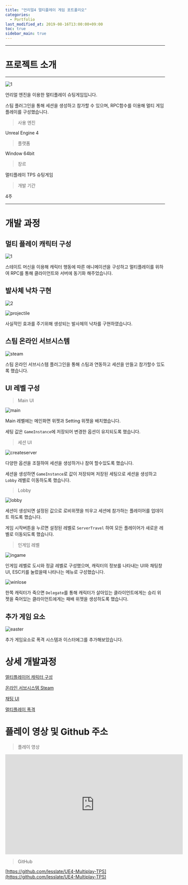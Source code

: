 ```yaml
---
title: "언리얼4 멀티플레이 게임 포트폴리오"
categories: 
  - Portfolio
last_modified_at: 2019-08-16T13:00:00+09:00
toc: true
sidebar_main: true
---
```



***

# 프로젝트 소개

***

![1](https://github.com/lesslate/lesslate.github.io/blob/master/assets/img/Portfolio/MPPort/intro.png?raw=true)

언리얼 엔진을 이용한 멀티플레이 슈팅게임입니다.

스팀 플러그인을 통해 세션을 생성하고 참가할 수 있으며, RPC함수를 이용해 멀티 게임플레이를 구성했습니다.

> 사용 엔진

Unreal Engine 4

> 플랫폼

Window 64bit

> 장르 

멀티플레이 TPS 슈팅게임


> 개발 기간

4주

***

# 개발 과정

## 멀티 플레이 캐릭터 구성

![1](https://github.com/lesslate/lesslate.github.io/blob/master/assets/img/Portfolio/MPPort/1.png?raw=true)

스테이트 머신을 이용해 캐릭터 행동에 따른 애니메이션을 구성하고 멀티플레이를 위하여 RPC를 통해 클라이언트와 서버에 동기화 해주었습니다.

## 발사체 낙차 구현

![2](https://github.com/lesslate/lesslate.github.io/blob/master/assets/img/Portfolio/MPPort/2.png?raw=true)

![projectile](https://github.com/lesslate/lesslate.github.io/blob/master/assets/img/Portfolio/MPPort/projectile.png?raw=true)

사실적인 효과를 주기위해 생성되는 발사체의 낙차를 구현하였습니다.

## 스팀 온라인 서브시스템

![steam](https://github.com/lesslate/lesslate.github.io/blob/master/assets/img/Portfolio/MPPort/steam.png?raw=true)

스팀 온라인 서브시스템 플러그인을 통해 스팀과 연동하고 세션을 만들고 참가할수 있도록 했습니다.

## UI 레벨 구성

> Main UI

![main](https://github.com/lesslate/lesslate.github.io/blob/master/assets/img/Portfolio/MPPort/main.png?raw=true)

Main 레벨에는 메인화면 위젯과 Setting 위젯을 배치했습니다. 

세팅 값은 `GameInstance`에 저장되어 변경한 옵션이 유지되도록 했습니다.


> 세션 UI

![createserver](https://github.com/lesslate/lesslate.github.io/blob/master/assets/img/Portfolio/MPPort/createFindserver.png?raw=true)

다양한 옵션을 조절하여 세션을 생성하거나 참여 할수있도록 했습니다.

세션을 생성하면 `GameInstance`로 값이 저장되며 저장된 세팅으로 세션을 생성하고 `Lobby` 레벨로 이동하도록 했습니다.


> Lobby

![lobby](https://github.com/lesslate/lesslate.github.io/blob/master/assets/img/Portfolio/MPPort/lobby.png?raw=true)

세션이 생성되면 설정된 값으로 로비위젯을 띄우고 세션에 참가하는 플레이어를 업데이트 하도록 했습니다.

게임 시작버튼을 누르면 설정된 레벨로 `ServerTravel` 하여 모든 플레이어가 새로운 레벨로 이동되도록 했습니다.


> 인게임 레벨

![ingame](https://github.com/lesslate/lesslate.github.io/blob/master/assets/img/Portfolio/MPPort/ingame.png?raw=true)

인게임 레벨로 도시와 정글 레벨로 구성했으며, 캐릭터의 정보를 나타내는 UI와 채팅창 UI, ESC키를 눌렀을때 나타나는 메뉴로 구성했습니다.

![winlose](https://github.com/lesslate/lesslate.github.io/blob/master/assets/img/Portfolio/MPPort/winlose.png?raw=true)

한쪽 캐릭터가 죽으면 `Delegate`를 통해 캐릭터가 살아있는 클라이언트에게는 승리 위젯을 죽어있는 클라이언트에게는 패배 위젯을 생성하도록 했습니다.

## 추가 게임 요소

![easter](https://github.com/lesslate/lesslate.github.io/blob/master/assets/img/Portfolio/MPPort/easter.png?raw=true)

추가 게임요소로 폭격 시스템과 이스터에그를 추가해보았습니다.

# 상세 개발과정

[멀티플레이어 캐릭터 구성](https://lesslate.github.io/unreal4/%EC%96%B8%EB%A6%AC%EC%96%BC4-%EB%A9%80%ED%8B%B0%ED%94%8C%EB%A0%88%EC%9D%B4-%EC%8A%88%ED%8C%85%EA%B2%8C%EC%9E%84-%EC%BA%90%EB%A6%AD%ED%84%B0-%EA%B5%AC%EC%84%B1/)

[온라인 서브시스템 Steam](https://lesslate.github.io/unreal4/%EC%96%B8%EB%A6%AC%EC%96%BC4-%EC%98%A8%EB%9D%BC%EC%9D%B8-%EC%84%9C%EB%B8%8C-%EC%8B%9C%EC%8A%A4%ED%85%9C-%EC%82%AC%EC%9A%A9%ED%95%98%EA%B8%B0/)

[채팅 UI](https://lesslate.github.io/unreal4/%EC%96%B8%EB%A6%AC%EC%96%BC4-%EB%A9%80%ED%8B%B0-%ED%94%8C%EB%A0%88%EC%9D%B4-%EC%B1%84%ED%8C%85/)

[멀티플레이 폭격](https://lesslate.github.io/unreal4/%EC%96%B8%EB%A6%AC%EC%96%BC4-%EB%A9%80%ED%8B%B0-%ED%94%8C%EB%A0%88%EC%9D%B4-%ED%8F%AD%EA%B2%A9-%EA%B5%AC%ED%98%84/)


# 플레이 영상 및 Github 주소

> 플레이 영상

<iframe width="560" height="315" src="https://www.youtube.com/embed/U_kw0PyjHHw" frameborder="0" allow="accelerometer; autoplay; encrypted-media; gyroscope; picture-in-picture" allowfullscreen></iframe>


> GitHub 

[https://github.com/lesslate/UE4-Multiplay-TPS](https://github.com/lesslate/UE4-Multiplay-TPS)